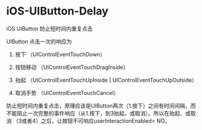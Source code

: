 # iOS-UIButton-Delay
iOS UIButton 防止短时间内重复点击

UIButton 点击一次的响应为

1. 按下  （UIControlEventTouchDown）

2. 按钮移动 （UIControlEventTouchDragInside）

3. 抬起  （UIControlEventTouchUpInside | UIControlEventTouchUpOutside）

4. 取消手势 （UIControlEventTouchCancel）

防止短时间内重复点击，原理应该是UIButton两次（1.按下）之间有时间间隔，而不能阻止一次完整的事件响应（从1.按下，到3抬起，或取消）。所以在抬起、或取消 （3或者4）之后，让按钮不可响应userInteractionEnabled= NO。
